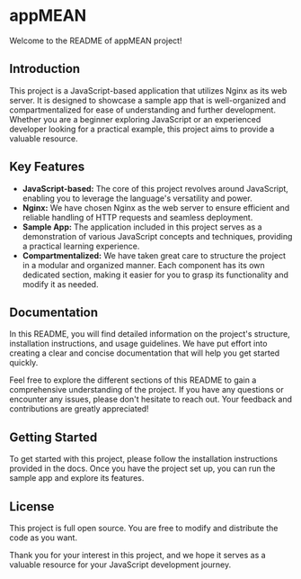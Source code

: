 # appMEAN

Welcome to the README of appMEAN project!

## Introduction

This project is a JavaScript-based application that utilizes Nginx as its web server. It is designed to showcase a sample app that is well-organized and compartmentalized for ease of understanding and further development. Whether you are a beginner exploring JavaScript or an experienced developer looking for a practical example, this project aims to provide a valuable resource.

## Key Features

- **JavaScript-based:** The core of this project revolves around JavaScript, enabling you to leverage the language's versatility and power.
- **Nginx:** We have chosen Nginx as the web server to ensure efficient and reliable handling of HTTP requests and seamless deployment.
- **Sample App:** The application included in this project serves as a demonstration of various JavaScript concepts and techniques, providing a practical learning experience.
- **Compartmentalized:** We have taken great care to structure the project in a modular and organized manner. Each component has its own dedicated section, making it easier for you to grasp its functionality and modify it as needed.

## Documentation

In this README, you will find detailed information on the project's structure, installation instructions, and usage guidelines. We have put effort into creating a clear and concise documentation that will help you get started quickly.

Feel free to explore the different sections of this README to gain a comprehensive understanding of the project. If you have any questions or encounter any issues, please don't hesitate to reach out. Your feedback and contributions are greatly appreciated!

## Getting Started

To get started with this project, please follow the installation instructions provided in the docs. Once you have the project set up, you can run the sample app and explore its features.

## License

This project is full open source. You are free to modify and distribute the code as you want.

Thank you for your interest in this project, and we hope it serves as a valuable resource for your JavaScript development journey.
